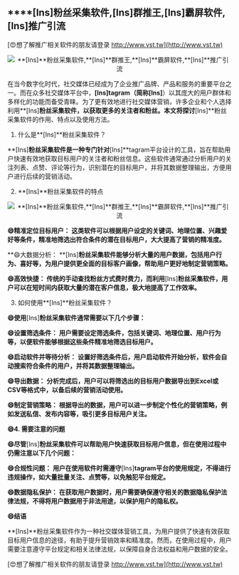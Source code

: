 ## ****[Ins]**粉丝采集软件,**[Ins]**群推王,**[Ins]**霸屏软件,**[Ins]**推广引流**

[😍想了解推广相关软件的朋友请登录 http://www.vst.tw](http://www.vst.tw)

 <center><img src="https://vst.tw/MP4/tuiguang/png/4.png" alt="**[Ins]**粉丝采集软件,**[Ins]**群推王,**[Ins]**霸屏软件,**[Ins]**推广引流"></center>

在当今数字化时代，社交媒体已经成为了企业推广品牌、产品和服务的重要平台之一。而在众多社交媒体平台中，**[Ins]**tagram（简称**[Ins]**）以其庞大的用户群体和多样化的功能而备受青睐。为了更有效地进行社交媒体营销，许多企业和个人选择利用**[Ins]**粉丝采集软件，以获取更多的关注者和粉丝。本文将探讨**[Ins]**粉丝采集软件的作用、特点以及使用方法。

1. 什么是**[Ins]**粉丝采集软件？

**[Ins]**粉丝采集软件是一种专门针对**[Ins]**tagram平台设计的工具，旨在帮助用户快速有效地获取目标用户的关注者和粉丝信息。这些软件通常通过分析用户的关注列表、点赞、评论等行为，识别潜在的目标用户，并将其数据整理输出，方便用户进行后续的营销活动。

2. **[Ins]**粉丝采集软件的特点

 <center><img src="https://vst.tw/MP4/tuiguang/png/3.png" alt="**[Ins]**粉丝采集软件,**[Ins]**群推王,**[Ins]**霸屏软件,**[Ins]**推广引流"></center>

**😄精准定位目标用户： 这类软件可以根据用户设定的关键词、地理位置、兴趣爱好等条件，精准地筛选出符合条件的潜在目标用户，大大提高了营销的精准度。**

**😄大数据分析： **[Ins]**粉丝采集软件能够分析大量的用户数据，包括用户行为、喜好等，为用户提供更全面的目标客户画像，帮助用户更好地制定营销策略。**

**😄高效快捷： 传统的手动查找粉丝方式费时费力，而利用**[Ins]**粉丝采集软件，用户可以在短时间内获取大量的潜在客户信息，极大地提高了工作效率。**

3. 如何使用**[Ins]**粉丝采集软件？

**😄使用**[Ins]**粉丝采集软件通常需要以下几个步骤：**

**😄设置筛选条件： 用户需要设定筛选条件，包括关键词、地理位置、用户行为等，以便软件能够根据这些条件精准地筛选目标用户。**

**😄启动软件并等待分析： 设置好筛选条件后，用户启动软件开始分析，软件会自动搜索符合条件的用户，并将其数据整理输出。**

**😄导出数据： 分析完成后，用户可以将筛选出的目标用户数据导出到Excel或CSV等格式中，以备后续的营销活动使用。**

**😄制定营销策略： 根据导出的数据，用户可以进一步制定个性化的营销策略，例如发送私信、发布内容等，吸引更多目标用户关注。**

**😄4. 需要注意的问题**

**😄尽管**[Ins]**粉丝采集软件可以帮助用户快速获取目标用户信息，但在使用过程中仍需注意以下几个问题：**

**😄合规性问题： 用户在使用软件时需遵守**[Ins]**tagram平台的使用规定，不得进行违规操作，如大量批量关注、点赞等，以免触犯平台规定。**

**😄数据隐私保护： 在获取用户数据时，用户需要确保遵守相关的数据隐私保护法律法规，不得将用户数据用于非法用途，以保护用户的隐私权。**

**😄结语**

**[Ins]**粉丝采集软件作为一种社交媒体营销工具，为用户提供了快速有效获取目标用户信息的途径，有助于提升营销效率和精准度。然而，在使用过程中，用户需要注意遵守平台规定和相关法律法规，以保障自身合法权益和用户数据的安全。

[😍想了解推广相关软件的朋友请登录 http://www.vst.tw](http://www.vst.tw)



